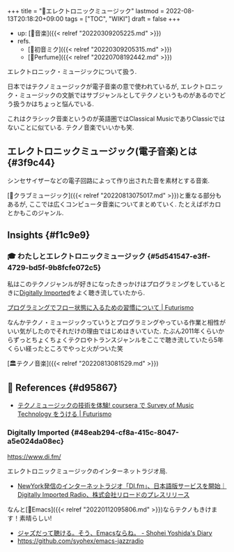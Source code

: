 +++
title = "📝エレクトロニックミュージック"
lastmod = 2022-08-13T20:18:20+09:00
tags = ["TOC", "WIKI"]
draft = false
+++

-   up: [📂音楽]({{< relref "20220309205225.md" >}})
-   refs.
    -   [📝初音ミク]({{< relref "20220309205315.md" >}})
    -   [📝Perfume]({{< relref "20220708192442.md" >}})

エレクトロニック・ミュージックについて扱う.

日本ではテクノミュージックが電子音楽の意で使われているが, エレクトロニック・ミュージックの文脈ではサブジャンルとしてテクノというものがあるのでどう扱うかはちょっと悩んでいる.

これはクラシック音楽というのが英語圏ではClassical MusicでありClassicではないことに似ている. テクノ音楽でいいかも笑.


## エレクトロニックミュージック(電子音楽)とは {#3f9c44}

シンセサイザーなどの電子回路によって作り出された音を素材とする音楽.

[📝クラブミュージック]({{< relref "20220813075017.md" >}})と重なる部分もあるが, ここでは広くコンピュータ音楽についてまとめていく. たとえばボカロとかもこのジャンル.


## Insights {#f1c9e9}


### <span class="org-todo todo _">🎓</span> わたしとエレクトロニックミュージック {#5d541547-e3ff-4729-bd5f-9b8fcfe072c5}

私はこのテクノジャンルが好きになったきっかけはプログラミングをしているときに[Digitally Imported](#48eab294-cf8a-415c-8047-a5e024da08ec)をよく聴き流していたから.

[プログラミングでフロー状態に入るための習慣について | Futurismo](https://futurismo.biz/archives/5665/)

なんかテクノ・ミュージックっていうとプログラミングやっている作業と相性がいい気がしたのでそれだけの理由ではじめはきいていた. たぶん2011年くらいからずっとちょくちょくテクロやトランスジャンルをここで聴き流していたら5年くらい経ったところでやっと火がついた笑

[🏛テクノ音楽]({{< relref "20220813081529.md" >}})


## <span class="org-todo todo _">🔗</span> References {#d95867}

-   [テクノミュージックの技術を体験! coursera で Survey of Music Technology をうける | Futurismo](https://futurismo.biz/archives/2700/)


### Digitally Imported {#48eab294-cf8a-415c-8047-a5e024da08ec}

<https://www.di.fm/>

エレクトロニックミュージックのインターネットラジオ局.

-   [NewYork発信のインターネットラジオ「DI.fm」、日本語版サービスを開始｜Digitally Imported Radio、株式会社リロードのプレスリリース](https://www.atpress.ne.jp/news/6921)

なんと[📝Emacs]({{< relref "20220112095806.md" >}})ならテクノもきけます！素晴らしい!

-   [ジャズだって聴ける。そう、Emacsならね。 - Shohei Yoshida's Diary](https://syohex.hatenablog.com/entry/20150208/1423395606)
-   <https://github.com/syohex/emacs-jazzradio>

